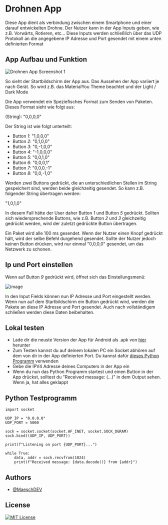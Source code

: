 # Drohnen App

Diese App dient als verbindung zwischen einem Smartphone und einer darauf entwickelten Drohne. Der Nutzer kann in der App Inputs geben, wie z.B. Vorwärts, Rotieren, etc... Diese Inputs werden schließlich über das UDP Protokoll an die angegebene IP Adresse und Port gesendet mit einem unten
definierten Format

## App Aufbau und Funktion

![Drohnen App Screenshot 1](https://github.com/user-attachments/assets/f68ecb1d-dc52-4954-959f-b8f67743dd49)

So sieht der Startbildschirm der App aus. Das Aussehen der App variiert je nach Gerät. So wird z.B. das MaterialYou Theme beachtet und der Light / Dark Mode

Die App verwendet ein Speziefisches Format zum Senden von Paketen. Dieses Format sieht wie folgt aus:

(String): "0,0,0,0"

Der String ist wie folgt unterteilt:

- Button *1*: "1,0,0,0"
- Button *2*: "0,1,0,0"
- Button *3*: "0,-1,0,0"
- Button *4*: "-1,0,0,0"
- Button *5*: "0,0,1,0"
- Button *6*: "0,0,0,1"
- Button *7*: "0,0,0,-1"
- Button *8*: "0,0,-1,0"

Werden zwei Buttons gedrückt, die an unterschiedlichen Stellen im String gespeichert sind, werden beide gleichzeitig gesendet. So kann z.B. folgender String übertragen werden:

"1,0,1,0"

In diesem Fall hätte der User daher Button *1* und Button *5* gedrückt. Sollten sich wiedersprechende Buttons, wie z.B. Button *2* und *3* gleichzeitig gedrückt werden, wird der zuletzt gedrückte Button übertragen.

Ein Paket wird alle 100 ms gesendet. Wenn der Nutzer einen Knopf gedrückt hält, wird der selbe Befehl durgehend gesendet. Sollte der Nutzer jedoch keinen Button drücken, wird nur einmal "0,0,0,0" gesendet, um das Netzwerk zu schonen.

## Ip und Port einstellen

Wenn auf Button *9* gedrückt wird, öffnet sich das Einstellungsmenü:

![image](https://github.com/user-attachments/assets/c1eac1f5-85af-4061-ac92-2cc2e6b60092)

In den Input Fields können nun IP Adresse und Port eingestellt werden. Wenn nun auf dem Startbildschirm ein Button gedrückt wird, werden die Pakete an diese IP Adresse und Port gesendet. Auch nach vollständigem schließen werden diese Daten beibehalten.

## Lokal testen

- Lade dir die neuste Version der App für Android als .apk von [hier](https://github.com/MaeschDEV/Drohnen-App/releases) herunter
- Zum Testen kannst du auf deinem lokalen PC ein Socket abhören auf dem von dir in der App definierten Port. Du kannst dafür [dieses Python Programm](#python-testprogramm) verwenden
- Gebe die IPV4 Adresse deines Computers in der App ein
- Wenn du nun das Python Programm startest und einen Button in der App drückst, solltest du "Received message: (...)" in dem Output sehen. Wenn ja, hat alles geklappt

## Python Testprogramm
```
import socket

UDP_IP = "0.0.0.0"
UDP_PORT = 5000

sock = socket.socket(socket.AF_INET, socket.SOCK_DGRAM)
sock.bind((UDP_IP, UDP_PORT))

print(f"Listening on port {UDP_PORT}...")

while True:
    data, addr = sock.recvfrom(1024)
    print(f"Received message: {data.decode()} from {addr}")
```

## Authors

- [@MaeschDEV](https://github.com/MaeschDEV)

## License

[![MIT License](https://img.shields.io/badge/License-MIT-green.svg)](https://choosealicense.com/licenses/mit/)

